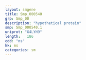 ```yaml
---
layout: smgene
title: Smp_000540
grp: Smp_00
description: "hypothetical protein"
smp: Smp_000540.1
uniprot: "G4LYH9"
length:   186
cdd: "ns"
kk: ns
categories: sm
---
```

